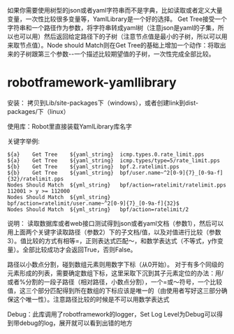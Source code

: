 如果你需要使用树型的json或者yaml字符串而不是字典，比如读取或者定义大量变量，一次性比较很多变量等，YamlLibrary是一个好的选择。 Get Tree接受一个字符串和一个路径作为参数，将字符串转成yaml树（注意json是yaml的子集，所以也可以用）然后返回给定路径下的子树（注意节点值是最小的子树，所以可以用来取节点值）。Node should Match则在Get Tree的基础上增加一个动作：将取出来的子树跟第三个参数--一个描述比较期望值的子树，一次性完成全部比较。

# robotframework-yamllibrary
安装：
拷贝到Lib/site-packages下（windows），或者创建link到dist-packages/下（linux）

使用库：Robot里直接装载YamlLibrary库名字

关键字举例:
```robotframework
${a}	Get Tree	${yaml_string}	icmp.types.0.rate_limit.pps
${a}	Get Tree	${yaml_string}	icmp.types/type=5/rate_limit.pps
${b}	Get Tree	${yaml_string}	bpf.2.ratelimit.pps
${b}	Get Tree	${yaml_string}	bpf/user.name~^2[0-9]{7}_[0-9a-f]{32}/ratelimit.pps
Nodes Should Match	${yml_string}	bpf/action=ratelimit/ratelimit.pps	112001 > y >= 112000
Nodes Should Match	${yml_string}	bpf/action=ratelimit/user.name~^2[0-9]{7}_[0-9a-f]{32}$
Nodes Should Match	${yml_string}	bpf/action=ratelimit/2
```

说明：
读取数据库或者web接口测试得到json或者yaml文档（参数1），然后可以用上面两个关键字读取路径（参数2）下的子文档/值，以及对值进行比较（参数3）。值比较的方式有相等=，正则表达式匹配～，和数学表达式（不等式，y作变量）。全部比较成功才会返回True，否则False。

路径以小数点分割，碰到数组元素则用数字下标（从0开始）。
对于有多个同级的元素形成的列表，需要确定数组下标，这里采取下沉到其子元素定位的办法：用/或者%分割的一段子路径（相对路径，小数点分割），一个=或～符号，一个比较值，这三个部分匹配得到所在数组的下标应该是唯一的（由使用者写好这三部分确保这个唯一性）。注意路径比较的时候是不可以用数学表达式

Debug：此库调用了robotframework的logger，Set Log Level为Debug可以得到带debug的log，展开就可以看到出错的地方
